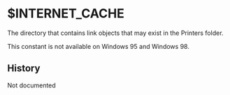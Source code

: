# $INTERNET_CACHE

The directory that contains link objects that may exist in the Printers folder.

This constant is not available on Windows 95 and Windows 98.

## History

Not documented
